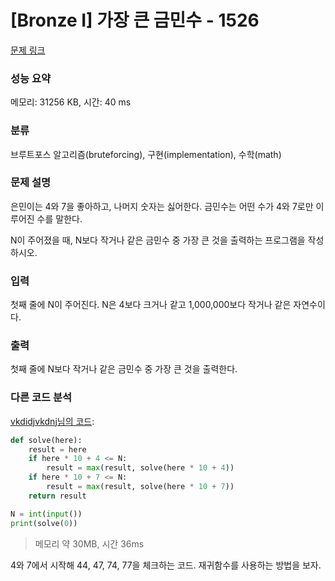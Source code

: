 # [Bronze I] 가장 큰 금민수 - 1526 

[문제 링크](https://www.acmicpc.net/problem/1526) 

### 성능 요약

메모리: 31256 KB, 시간: 40 ms

### 분류

브루트포스 알고리즘(bruteforcing), 구현(implementation), 수학(math)

### 문제 설명

<p>은민이는 4와 7을 좋아하고, 나머지 숫자는 싫어한다. 금민수는 어떤 수가 4와 7로만 이루어진 수를 말한다.</p>

<p>N이 주어졌을 때, N보다 작거나 같은 금민수 중 가장 큰 것을 출력하는 프로그램을 작성하시오.</p>

### 입력 

 <p>첫째 줄에 N이 주어진다. N은 4보다 크거나 같고 1,000,000보다 작거나 같은 자연수이다.</p>

### 출력 

 <p>첫째 줄에 N보다 작거나 같은 금민수 중 가장 큰 것을 출력한다.</p>

### 다른 코드 분석
[vkdidjvkdnj님의 코드](https://www.acmicpc.net/source/53476492):
```python
def solve(here):
    result = here
    if here * 10 + 4 <= N:
        result = max(result, solve(here * 10 + 4))
    if here * 10 + 7 <= N:
        result = max(result, solve(here * 10 + 7))
    return result

N = int(input())
print(solve(0))

```
> 메모리 약 30MB, 시간 36ms

4와 7에서 시작해 44, 47, 74, 77을 체크하는 코드. 재귀함수를 사용하는 방법을 보자.